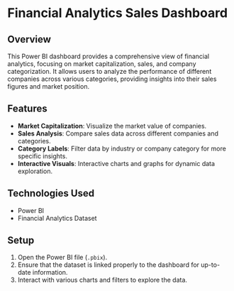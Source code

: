 # Financial Analytics Sales Dashboard

## Overview
This Power BI dashboard provides a comprehensive view of financial analytics, focusing on market capitalization, sales, and company categorization. It allows users to analyze the performance of different companies across various categories, providing insights into their sales figures and market position.

## Features
- **Market Capitalization**: Visualize the market value of companies.
- **Sales Analysis**: Compare sales data across different companies and categories.
- **Category Labels**: Filter data by industry or company category for more specific insights.
- **Interactive Visuals**: Interactive charts and graphs for dynamic data exploration.

## Technologies Used
- Power BI
- Financial Analytics Dataset

## Setup
1. Open the Power BI file (`.pbix`).
2. Ensure that the dataset is linked properly to the dashboard for up-to-date information.
3. Interact with various charts and filters to explore the data.
